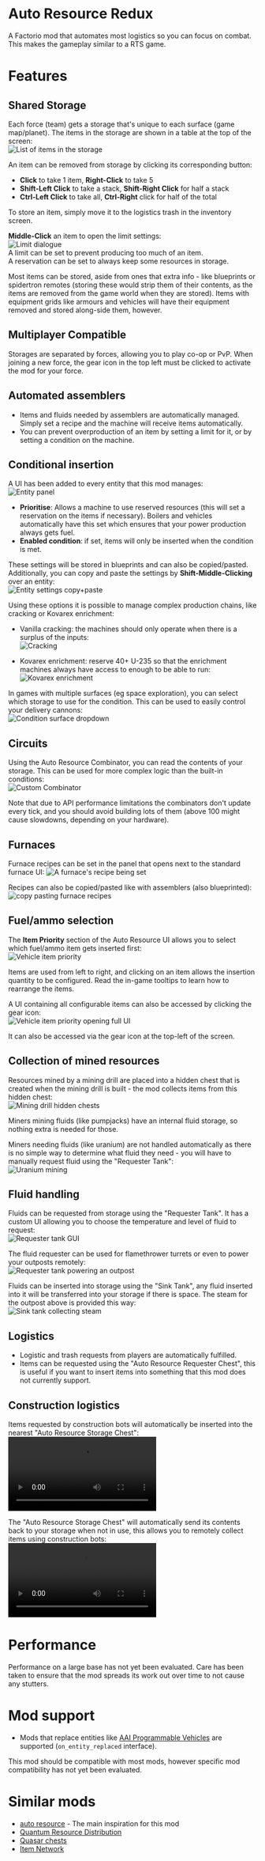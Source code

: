 # Auto Resource Redux
A Factorio mod that automates most logistics so you can focus on combat.
This makes the gameplay similar to a RTS game.


# Features
## Shared Storage
Each force (team) gets a storage that's unique to each surface (game map/planet).
  The items in the storage are shown in a table at the top of the screen:  
  ![List of items in the storage](https://raw.githubusercontent.com/udf/factorio-auto-resource-redux/master/images/resource-list.png)

An item can be removed from storage by clicking its corresponding button:
- **Click** to take 1 item, **Right-Click** to take 5
- **Shift-Left Click** to take a stack, **Shift-Right Click** for half a stack
- **Ctrl-Left Click** to take all, **Ctrl-Right** click for half of the total

To store an item, simply move it to the logistics trash in the inventory screen.

**Middle-Click** an item to open the limit settings:  
![Limit dialogue](https://raw.githubusercontent.com/udf/factorio-auto-resource-redux/master/images/resource-limit.png)  
A limit can be set to prevent producing too much of an item.  
A reservation can be set to always keep some resources in storage.

Most items can be stored, aside from ones that extra info - like blueprints or spidertron remotes (storing these would strip them of their contents, as the items are removed from the game world when they are stored). Items with equipment grids like armours and vehicles will have their equipment removed and stored along-side them, however.


## Multiplayer Compatible
Storages are separated by forces, allowing you to play co-op or PvP.
When joining a new force, the gear icon in the top left must be clicked to activate the mod for your force.


## Automated assemblers
- Items and fluids needed by assemblers are automatically managed. Simply set a recipe and the machine will receive items automatically.
- You can prevent overproduction of an item by setting a limit for it, or by setting a condition on the machine.


## Conditional insertion
A UI has been added to every entity that this mod manages:  
![Entity panel](https://raw.githubusercontent.com/udf/factorio-auto-resource-redux/master/images/entity-panel.png)
- **Prioritise**: Allows a machine to use reserved resources (this will set a reservation on the items if necessary). Boilers and vehicles automatically have this set which ensures that your power production always gets fuel.
- **Enabled condition**: if set, items will only be inserted when the condition is met.

These settings will be stored in blueprints and can also be copied/pasted.  
Additionally, you can copy and paste the settings by **Shift-Middle-Clicking** over an entity:  
![Entity settings copy+paste](https://raw.githubusercontent.com/udf/factorio-auto-resource-redux/master/images/entity-settings-tool.gif)

Using these options it is possible to manage complex production chains, like cracking or Kovarex enrichment:

- Vanilla cracking: the machines should only operate when there is a surplus of the inputs:  
![Cracking](https://raw.githubusercontent.com/udf/factorio-auto-resource-redux/master/images/cracking.jpg)

- Kovarex enrichment: reserve 40+ U-235 so that the enrichment machines always have access to enough to be able to run:  
![Kovarex enrichment](https://raw.githubusercontent.com/udf/factorio-auto-resource-redux/master/images/kovarex-reservation.jpg)


In games with multiple surfaces (eg space exploration), you can select which storage to use for the condition. This can be used to easily control your delivery cannons:  
![Condition surface dropdown](https://raw.githubusercontent.com/udf/factorio-auto-resource-redux/master/images/condition-surface.jpg)


## Circuits
Using the Auto Resource Combinator, you can read the contents of your storage. This can be used for more complex logic than the built-in conditions:  
![Custom Combinator](https://raw.githubusercontent.com/udf/factorio-auto-resource-redux/master/images/combinator.jpg)

Note that due to API performance limitations the combinators don't update every tick, and you should avoid building lots of them (above 100 might cause slowdowns, depending on your hardware).


## Furnaces
Furnace recipes can be set in the panel that opens next to the standard furnace UI:
![A furnace's recipe being set](https://raw.githubusercontent.com/udf/factorio-auto-resource-redux/master/images/furnace-recipe.gif)

Recipes can also be copied/pasted like with assemblers (also blueprinted):  
![copy pasting furnace recipes](https://raw.githubusercontent.com/udf/factorio-auto-resource-redux/master/images/furnace-recipe-copy-paste.gif)


## Fuel/ammo selection
The **Item Priority** section of the Auto Resource UI allows you to select which fuel/ammo item gets inserted first:  
![Vehicle item priority](https://raw.githubusercontent.com/udf/factorio-auto-resource-redux/master/images/entity-settings-vehicle.png)

Items are used from left to right, and clicking on an item allows the insertion quantity to be configured.
Read the in-game tooltips to learn how to rearrange the items.

A UI containing all configurable items can also be accessed by clicking the gear icon:  
![Vehicle item priority opening full UI](https://raw.githubusercontent.com/udf/factorio-auto-resource-redux/master/images/entity-settings-vehicle-priority.gif)

It can also be accessed via the gear icon at the top-left of the screen.


## Collection of mined resources
Resources mined by a mining drill are placed into a hidden chest that is created when the mining drill is built - the mod collects items from this hidden chest:  
![Mining drill hidden chests](https://raw.githubusercontent.com/udf/factorio-auto-resource-redux/master/images/miner-chest-alt-mode.png)

Miners mining fluids (like pumpjacks) have an internal fluid storage, so nothing extra is needed for those.

Miners needing fluids (like uranium) are not handled automatically as there is no simple way to determine what fluid they need - you will have to manually request fluid using the "Requester Tank":  
![Uranium mining](https://raw.githubusercontent.com/udf/factorio-auto-resource-redux/master/images/uranium-mining.jpg)


## Fluid handling
Fluids can be requested from storage using the "Requester Tank". It has a custom UI allowing you to choose the temperature and level of fluid to request:  
![Requester tank GUI](https://raw.githubusercontent.com/udf/factorio-auto-resource-redux/master/images/requester-tank-steam.png)

The fluid requester can be used for flamethrower turrets or even to power your outposts remotely:  
![Requester tank powering an outpost](https://raw.githubusercontent.com/udf/factorio-auto-resource-redux/master/images/requester-tank-power.jpg)

Fluids can be inserted into storage using the "Sink Tank", any fluid inserted into it will be transferred into your storage if there is space. The steam for the outpost above is provided this way:  
![Sink tank collecting steam](https://raw.githubusercontent.com/udf/factorio-auto-resource-redux/master/images/sink-tank-steam.jpg)


## Logistics
- Logistic and trash requests from players are automatically fulfilled.
- Items can be requested using the "Auto Resource Requester Chest", this is useful if you want to insert items into something that this mod does not currently support.


## Construction logistics
Items requested by construction bots will automatically be inserted into the nearest "Auto Resource Storage Chest":  
![Bot construction](https://raw.githubusercontent.com/udf/factorio-auto-resource-redux/master/images/bot-construction.mp4)

The "Auto Resource Storage Chest" will automatically send its contents back to your storage when not in use, this allows you to remotely collect items using construction bots:  
![Bot deconstruction](https://raw.githubusercontent.com/udf/factorio-auto-resource-redux/master/images/bot-deforestation.mp4)


# Performance
Performance on a large base has not yet been evaluated. Care has been taken to ensure that the mod spreads its work out over time to not cause any stutters.


# Mod support
- Mods that replace entities like [AAI Programmable Vehicles](https://mods.factorio.com/mod/aai-programmable-vehicles) are supported (`on_entity_replaced` interface).

This mod should be compatible with most mods, however specific mod compatibility has not yet been evaluated.


# Similar mods
- [auto resource](https://mods.factorio.com/mod/auto-resource) - The main inspiration for this mod
- [Quantum Resource Distribution](https://mods.factorio.com/mod/QuantumResourceDistribution2)
- [Quasar chests](https://mods.factorio.com/mod/quasar-chest)
- [Item Network](https://mods.factorio.com/mod/item-network)

